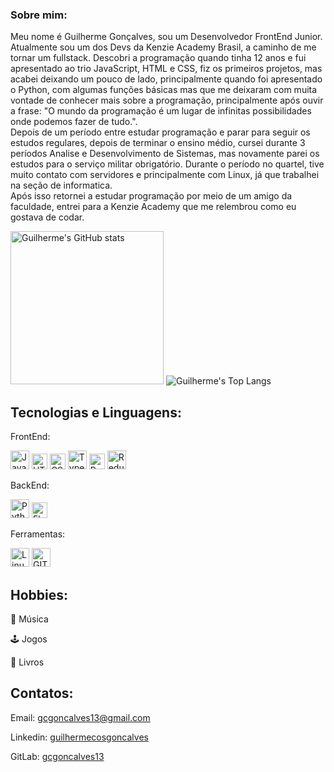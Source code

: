 ### Sobre mim:

<p>
Meu nome é Guilherme Gonçalves, sou um Desenvolvedor FrontEnd Junior. 
  <br>
 Atualmente sou um dos Devs da Kenzie Academy Brasil, a caminho de me tornar um fullstack. Descobri a programação quando tinha 12 anos e fui apresentado ao trio JavaScript, HTML e CSS, fiz os primeiros projetos, mas acabei deixando um pouco de lado, principalmente quando foi apresentado o Python, com algumas funções básicas mas que me deixaram com muita vontade de conhecer mais sobre a programação, principalmente após ouvir a frase: "O mundo da programação é um lugar de infinitas possibilidades onde podemos fazer de tudo.".
  <br>
 Depois de um período entre estudar programação e parar para seguir os estudos regulares, depois de terminar o ensino médio, cursei durante 3 períodos Analise e Desenvolvimento de Sistemas, mas novamente parei os estudos para o serviço militar obrigatório. Durante o período no quartel, tive muito contato com servidores e principalmente com Linux, já que trabalhei na seção de informatica.
  <br>
 Após isso retornei a estudar programação por meio de um amigo da faculdade, entrei para a Kenzie Academy que me relembrou como eu gostava de codar.
</p>

<div>
  <img src="https://github-readme-stats.vercel.app/api?username=cosgon&count_private=true&show_icons=true&theme=react" alt="Guilherme's GitHub stats" height="245px"/>
  <img src="https://github-readme-stats.vercel.app/api/top-langs/?username=cosgon&layout=default&theme=react" alt="Guilherme's Top Langs" />
</div>


## Tecnologias e Linguagens:
<section>
  <div>
    <p>FrontEnd:</p>
    <img src="https://cdn.worldvectorlogo.com/logos/logo-javascript.svg" alt="JavaScript" width="30px"/>
    <img src="https://cdn.worldvectorlogo.com/logos/html-1.svg" alt="HTML" width="25px"/>
    <img src="https://cdn.worldvectorlogo.com/logos/css-3.svg" alt="CSS" width="25px"/>
    <img src="https://cdn.worldvectorlogo.com/logos/typescript.svg" alt="TypeScript" width="30px"/>
    <img src="https://cdn.worldvectorlogo.com/logos/react-2.svg" alt="ReactJS" width="25px"/>
    <img src="https://cdn.worldvectorlogo.com/logos/redux.svg" alt="Redux" width="30px"/>
   </div>
  
  <div>
    <p>BackEnd:</p>
    <img src="https://cdn.worldvectorlogo.com/logos/python-5.svg" alt="Python" width="30px"/>
    <img src="https://cdn.worldvectorlogo.com/logos/flask.svg" alt="Flask" width="25px"/>
   </div>
  
  <div>
    <p>Ferramentas:</p>
    <img src="https://cdn.worldvectorlogo.com/logos/linux-tux.svg" alt="Linux" width="30px"/>
    <img src="https://cdn.worldvectorlogo.com/logos/git-icon.svg" alt="GIT" width="30px"/>
  </div>
</section>


## Hobbies:
:guitar: Música

:joystick: Jogos

:book: Livros


## Contatos:

Email: gcgoncalves13@gmail.com

Linkedin: <a href="https://www.linkedin.com/in/guilhermecosgoncalves/" target="_blank"> guilhermecosgoncalves </a>

GitLab: <a href="https://gitlab.com/gcgoncalves13" target="_blank"> gcgoncalves13 </a>

